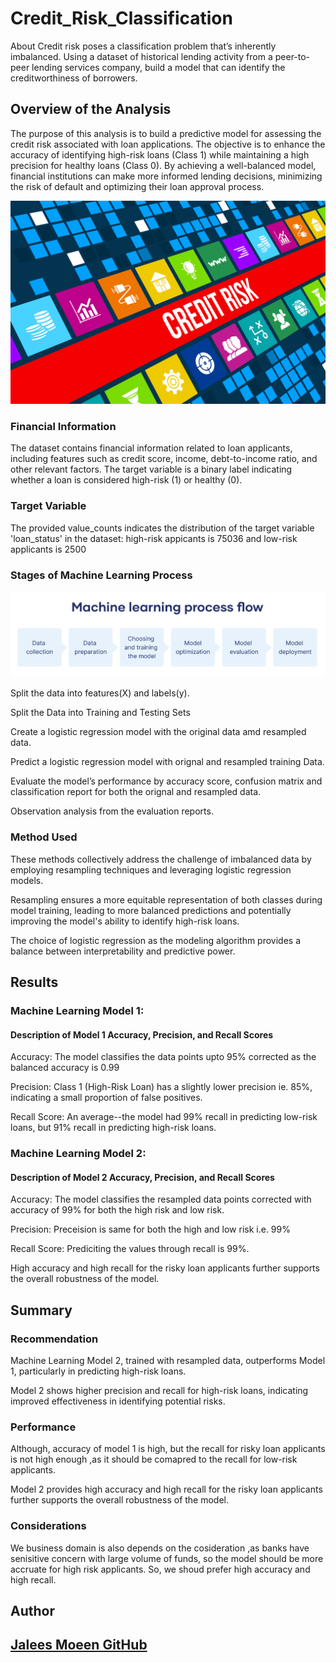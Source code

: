 # Credit_Risk_Classification
 About Credit risk poses a classification problem that’s inherently imbalanced. Using a dataset of historical lending activity from a peer-to-peer lending services company, build a model that can identify the creditworthiness of borrowers.

## Overview of the Analysis

The purpose of this analysis is to build a predictive model for assessing the credit risk associated with loan applications. The objective is to enhance the accuracy of identifying high-risk loans (Class 1) while maintaining a high precision for healthy loans (Class 0). By achieving a well-balanced model, financial institutions can make more informed lending decisions, minimizing the risk of default and optimizing their loan approval process.


![Alt text](images/1_creditrisk.jpg)


### Financial Information 

The dataset contains financial information related to loan applicants, including features such as credit score, income, debt-to-income ratio, and other relevant factors. The target variable is a binary label indicating whether a loan is considered high-risk (1) or healthy (0).


### Target Variable

The provided value_counts indicates the distribution of the target variable 'loan_status' in the dataset:
high-risk appicants is   75036 and low-risk applicants is 2500


### Stages of Machine Learning Process 


![Alt text](images/2_ML_process.png)


Split the data into features(X) and labels(y).

Split the Data into Training and Testing Sets

Create a logistic regression model with the original data amd resampled data.

Predict a logistic regression model  with orignal and resampled training Data.

Evaluate the model’s performance by accuracy score, confusion matrix and classification report for both the orignal and resampled data.

Observation analysis from the evaluation reports.


### Method Used

These methods collectively address the challenge of imbalanced data by employing resampling techniques and leveraging logistic regression models. 

Resampling ensures a more equitable representation of both classes during model training, leading to more balanced predictions and potentially improving the model's ability to identify high-risk loans. 

The choice of logistic regression as the modeling algorithm provides a balance between interpretability and predictive power.



## Results

### Machine Learning Model 1:

#### Description of Model 1 Accuracy, Precision, and Recall Scores

Accuracy:  The model classifies the data points upto 95% corrected as the balanced accuracy is 0.99

Precision: Class 1 (High-Risk Loan) has a slightly lower precision ie. 85%, indicating a small proportion of false positives.

Recall Score: An average--the model had 99% recall in predicting low-risk loans, but 91% recall in predicting high-risk loans.


### Machine Learning Model 2:

#### Description of Model 2 Accuracy, Precision, and Recall Scores

Accuracy:  The model classifies the resampled data points corrected with accuracy of 99% for both the high risk and low risk.

Precision: Preceision is same for both the high and low risk i.e. 99%

Recall Score: Prediciting the values through recall is 99%.

High accuracy and high recall for the risky loan applicants further supports the overall robustness of the model.


## Summary

### Recommendation

Machine Learning Model 2, trained with resampled data, outperforms Model 1, particularly in predicting high-risk loans.

Model 2 shows higher precision and recall for high-risk loans, indicating improved effectiveness in identifying potential risks.


### Performance

Although, accuracy of model 1 is high, but  the recall for risky loan applicants is not high enough ,as it should be comapred to the recall for low-risk applicants.

Model 2 provides high accuracy and high recall for the risky loan applicants further supports the overall robustness of the model.

### Considerations

We business domain is also depends on the cosideration ,as banks have senisitive concern with large volume of funds, so the model should be more accruate for high risk applicants. So, we shoud prefer high accuracy and high recall.

## Author

## [Jalees Moeen GitHub](https://github.com/JaleesMoeen)



